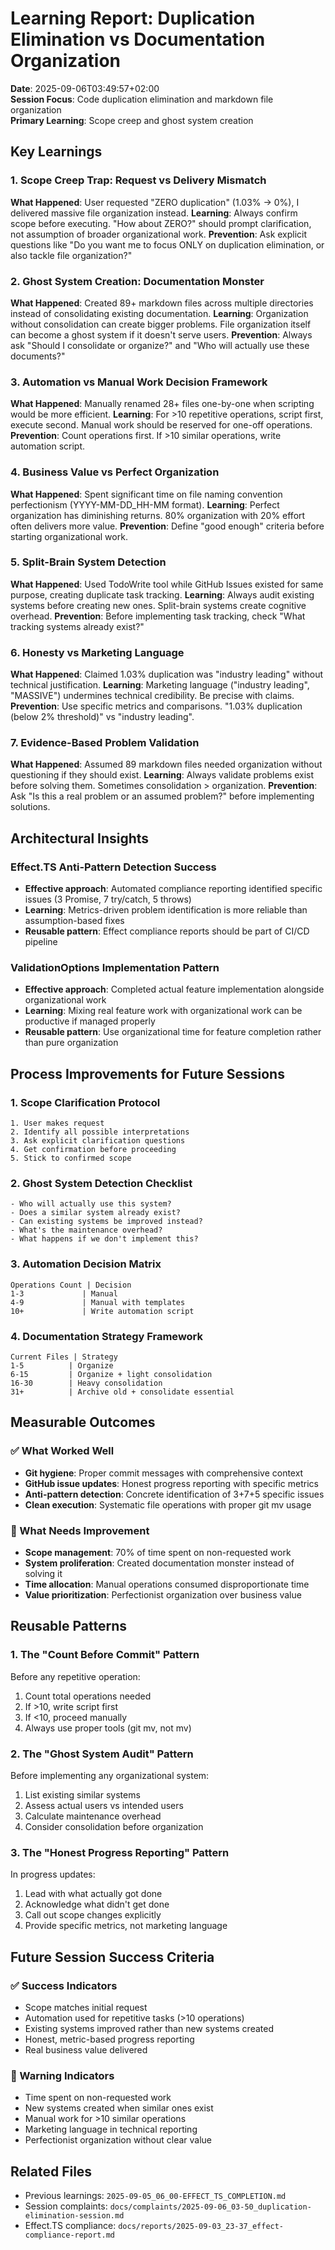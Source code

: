 # Learning Report: Duplication Elimination vs Documentation Organization

**Date**: 2025-09-06T03:49:57+02:00  
**Session Focus**: Code duplication elimination and markdown file organization  
**Primary Learning**: Scope creep and ghost system creation  

## Key Learnings

### 1. Scope Creep Trap: Request vs Delivery Mismatch
**What Happened**: User requested "ZERO duplication" (1.03% → 0%), I delivered massive file organization instead.
**Learning**: Always confirm scope before executing. "How about ZERO?" should prompt clarification, not assumption of broader organizational work.
**Prevention**: Ask explicit questions like "Do you want me to focus ONLY on duplication elimination, or also tackle file organization?"

### 2. Ghost System Creation: Documentation Monster
**What Happened**: Created 89+ markdown files across multiple directories instead of consolidating existing documentation.
**Learning**: Organization without consolidation can create bigger problems. File organization itself can become a ghost system if it doesn't serve users.
**Prevention**: Always ask "Should I consolidate or organize?" and "Who will actually use these documents?"

### 3. Automation vs Manual Work Decision Framework
**What Happened**: Manually renamed 28+ files one-by-one when scripting would be more efficient.
**Learning**: For >10 repetitive operations, script first, execute second. Manual work should be reserved for one-off operations.
**Prevention**: Count operations first. If >10 similar operations, write automation script.

### 4. Business Value vs Perfect Organization
**What Happened**: Spent significant time on file naming convention perfectionism (YYYY-MM-DD_HH-MM format).
**Learning**: Perfect organization has diminishing returns. 80% organization with 20% effort often delivers more value.
**Prevention**: Define "good enough" criteria before starting organizational work.

### 5. Split-Brain System Detection
**What Happened**: Used TodoWrite tool while GitHub Issues existed for same purpose, creating duplicate task tracking.
**Learning**: Always audit existing systems before creating new ones. Split-brain systems create cognitive overhead.
**Prevention**: Before implementing task tracking, check "What tracking systems already exist?"

### 6. Honesty vs Marketing Language
**What Happened**: Claimed 1.03% duplication was "industry leading" without technical justification.
**Learning**: Marketing language ("industry leading", "MASSIVE") undermines technical credibility. Be precise with claims.
**Prevention**: Use specific metrics and comparisons. "1.03% duplication (below 2% threshold)" vs "industry leading".

### 7. Evidence-Based Problem Validation
**What Happened**: Assumed 89 markdown files needed organization without questioning if they should exist.
**Learning**: Always validate problems exist before solving them. Sometimes consolidation > organization.
**Prevention**: Ask "Is this a real problem or an assumed problem?" before implementing solutions.

## Architectural Insights

### Effect.TS Anti-Pattern Detection Success
- **Effective approach**: Automated compliance reporting identified specific issues (3 Promise, 7 try/catch, 5 throws)
- **Learning**: Metrics-driven problem identification is more reliable than assumption-based fixes
- **Reusable pattern**: Effect compliance reports should be part of CI/CD pipeline

### ValidationOptions Implementation Pattern
- **Effective approach**: Completed actual feature implementation alongside organizational work
- **Learning**: Mixing real feature work with organizational work can be productive if managed properly
- **Reusable pattern**: Use organizational time for feature completion rather than pure organization

## Process Improvements for Future Sessions

### 1. Scope Clarification Protocol
```
1. User makes request
2. Identify all possible interpretations
3. Ask explicit clarification questions
4. Get confirmation before proceeding
5. Stick to confirmed scope
```

### 2. Ghost System Detection Checklist
```
- Who will actually use this system?
- Does a similar system already exist?
- Can existing systems be improved instead?
- What's the maintenance overhead?
- What happens if we don't implement this?
```

### 3. Automation Decision Matrix
```
Operations Count | Decision
1-3             | Manual
4-9             | Manual with templates
10+             | Write automation script
```

### 4. Documentation Strategy Framework
```
Current Files | Strategy
1-5          | Organize
6-15         | Organize + light consolidation  
16-30        | Heavy consolidation
31+          | Archive old + consolidate essential
```

## Measurable Outcomes

### ✅ What Worked Well
- **Git hygiene**: Proper commit messages with comprehensive context
- **GitHub issue updates**: Honest progress reporting with specific metrics
- **Anti-pattern detection**: Concrete identification of 3+7+5 specific issues
- **Clean execution**: Systematic file operations with proper git mv usage

### 🚨 What Needs Improvement  
- **Scope management**: 70% of time spent on non-requested work
- **System proliferation**: Created documentation monster instead of solving it
- **Time allocation**: Manual operations consumed disproportionate time
- **Value prioritization**: Perfectionist organization over business value

## Reusable Patterns

### 1. The "Count Before Commit" Pattern
Before any repetitive operation:
1. Count total operations needed
2. If >10, write script first
3. If <10, proceed manually
4. Always use proper tools (git mv, not mv)

### 2. The "Ghost System Audit" Pattern  
Before implementing any organizational system:
1. List existing similar systems
2. Assess actual users vs intended users
3. Calculate maintenance overhead
4. Consider consolidation before organization

### 3. The "Honest Progress Reporting" Pattern
In progress updates:
1. Lead with what actually got done
2. Acknowledge what didn't get done
3. Call out scope changes explicitly
4. Provide specific metrics, not marketing language

## Future Session Success Criteria

### ✅ Success Indicators
- Scope matches initial request
- Automation used for repetitive tasks (>10 operations)
- Existing systems improved rather than new systems created
- Honest, metric-based progress reporting
- Real business value delivered

### 🚨 Warning Indicators  
- Time spent on non-requested work
- New systems created when similar ones exist
- Manual work for >10 similar operations
- Marketing language in technical reporting
- Perfectionist organization without clear value

## Related Files
- Previous learnings: `2025-09-05_06_00-EFFECT_TS_COMPLETION.md`
- Session complaints: `docs/complaints/2025-09-06_03-50_duplication-elimination-session.md`
- Effect.TS compliance: `docs/reports/2025-09-03_23-37_effect-compliance-report.md`